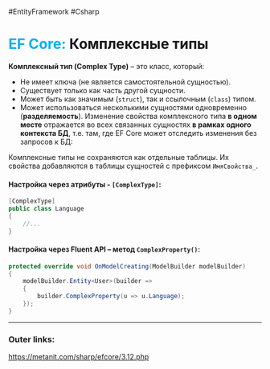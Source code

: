 #EntityFramework #Csharp  
# <font color="#00b0f0">EF Core:</font> Комплексные типы

**Комплексный тип (Complex Type)** – это класс, который:  
  - Не имеет ключа (не является самостоятельной сущностью).  
  - Существует только как часть другой сущности.  
  - Может быть как значимым (`struct`), так и ссылочным (`class`) типом.  
  - Может использоваться несколькими сущностями одновременно (**разделяемость**). Изменение свойства комплексного типа **в одном месте** отражается во всех связанных сущностях **в рамках одного контекста БД**, т.е. там, где EF Core может отследить изменения без запросов к БД:   

Комплексные типы не сохраняются как отдельные таблицы. 
Их свойства добавляются в таблицы сущностей с префиксом `ИмяСвойства_`.

#### **Настройка через атрибуты** - `[ComplexType]`:

```csharp
[ComplexType]
public class Language
{
    //...
}
``` 

#### **Настройка через Fluent API** – метод `ComplexProperty()`:  
  ```csharp
  protected override void OnModelCreating(ModelBuilder modelBuilder)
  {
      modelBuilder.Entity<User>(builder => 
      {
          builder.ComplexProperty(u => u.Language);
      });
  }
  ```  

---
### Outer links:
https://metanit.com/sharp/efcore/3.12.php
